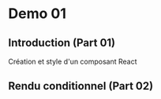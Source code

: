 # Demo 01 

## Introduction (Part 01)
Création et style d'un composant React

## Rendu conditionnel (Part 02)
